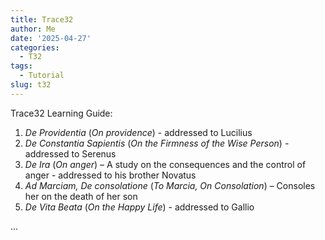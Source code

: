 ```yaml
---
title: Trace32
author: Me
date: '2025-04-27'
categories:
  - T32
tags:
  - Tutorial
slug: t32
---
```


Trace32 Learning Guide:

1. _De Providentia_ (_On providence_) - addressed to Lucilius
2. _De Constantia Sapientis_ (_On the Firmness of the Wise Person_) - addressed to Serenus
3. _De Ira_ (_On anger_) – A study on the consequences and the control of anger - addressed to his brother Novatus
4. _Ad Marciam, De consolatione_ (_To Marcia, On Consolation_) – Consoles her on the death of her son
5. _De Vita Beata_ (_On the Happy Life_) - addressed to Gallio

...
